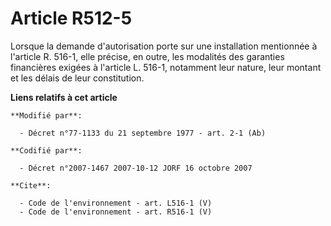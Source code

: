 # Article R512-5

Lorsque la demande d'autorisation porte sur une installation mentionnée à l'article R. 516-1, elle précise, en outre, les
modalités des garanties financières exigées à l'article L. 516-1, notamment leur nature, leur montant et les délais de leur
constitution.

**Liens relatifs à cet article**

	**Modifié par**:

	  - Décret n°77-1133 du 21 septembre 1977 - art. 2-1 (Ab)

	**Codifié par**:

	  - Décret n°2007-1467 2007-10-12 JORF 16 octobre 2007

	**Cite**:

	  - Code de l'environnement - art. L516-1 (V)
	  - Code de l'environnement - art. R516-1 (V)
